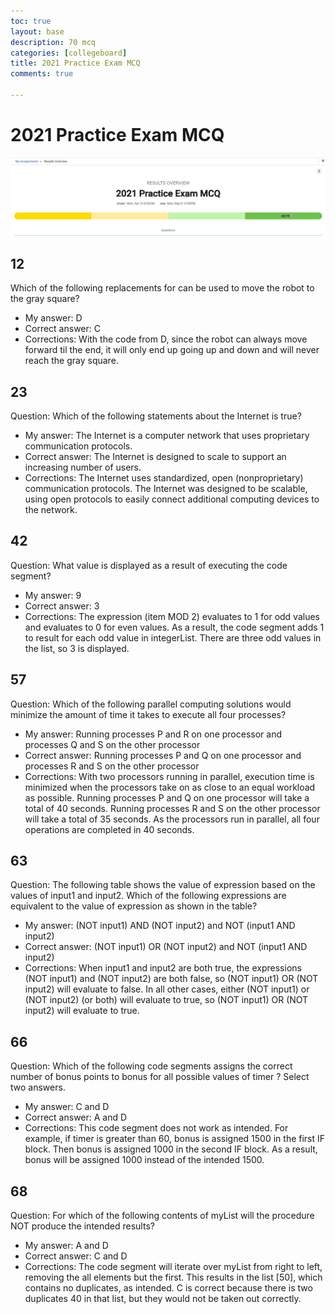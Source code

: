 ```yaml
---
toc: true
layout: base
description: 70 mcq
categories: [collegeboard]
title: 2021 Practice Exam MCQ
comments: true

---
```

# 2021 Practice Exam MCQ

![score](https://github.com/kayleehou/myproject/blob/master/images/2021practicecsp.PNG?raw=true)

## 12
Which of the following replacements for <MISSING CODE> can be used to move the robot to the gray square?
- My answer: D
- Correct answer: C
- Corrections: With the code from D, since the robot can always move forward til the end, it will only end up going up and down and will never reach the gray square. 

## 23
Question: Which of the following statements about the Internet is true?
- My answer: The Internet is a computer network that uses proprietary communication protocols.
- Correct answer: The Internet is designed to scale to support an increasing number of users.
- Corrections: The Internet uses standardized, open (nonproprietary) communication protocols. The Internet was designed to be scalable, using open protocols to easily connect additional computing devices to the network.

## 42
Question: What value is displayed as a result of executing the code segment?
- My answer: 9
- Correct answer: 3
- Corrections: The expression (item MOD 2) evaluates to 1 for odd values and evaluates to 0 for even values. As a result, the code segment adds 1 to result for each odd value in integerList. There are three odd values in the list, so 3 is displayed.

## 57 
Question: Which of the following parallel computing solutions would minimize the amount of time it takes to execute all four processes?
- My answer: Running processes P and R on one processor and processes Q and S on the other processor
- Correct answer: Running processes P and Q on one processor and processes R and S on the other processor
- Corrections: With two processors running in parallel, execution time is minimized when the processors take on as close to an equal workload as possible. Running processes P and Q on one processor will take a total of 40 seconds. Running processes R and S on the other processor will take a total of 35 seconds. As the processors run in parallel, all four operations are completed in 40 seconds.

## 63
Question: The following table shows the value of expression based on the values of input1 and input2. Which of the following expressions are equivalent to the value of expression as shown in the table?
- My answer: (NOT input1) AND (NOT input2) and NOT (input1 AND input2)
- Correct answer: (NOT input1) OR (NOT input2) and NOT (input1 AND input2)
- Corrections: When input1 and input2 are both true, the expressions (NOT input1) and (NOT input2) are both false, so (NOT input1) OR (NOT input2) will evaluate to false. In all other cases, either (NOT input1) or (NOT input2) (or both) will evaluate to true, so (NOT input1) OR (NOT input2) will evaluate to true.

## 66
Question: Which of the following code segments assigns the correct number of bonus points to bonus for all possible values of timer ? Select two answers.
- My answer: C and D
- Correct answer: A and D
- Corrections: This code segment does not work as intended. For example, if timer is greater than 60, bonus is assigned 1500 in the first IF block. Then bonus is assigned 1000 in the second IF block. As a result, bonus will be assigned 1000 instead of the intended 1500.

## 68
Question: For which of the following contents of myList will the procedure NOT produce the intended results?
- My answer: A and D
- Correct answer: C and D
- Corrections: The code segment will iterate over myList from right to left, removing the all elements but the first. This results in the list [50], which contains no duplicates, as intended. C is correct because there is two duplicates 40 in that list, but they would not be taken out correctly. 


